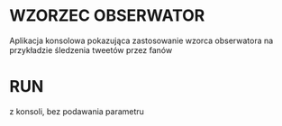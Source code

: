 # WZORZEC OBSERWATOR

Aplikacja konsolowa pokazująca zastosowanie wzorca obserwatora na przykładzie
śledzenia tweetów przez fanów

# RUN

z konsoli, bez podawania parametru
